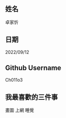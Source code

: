 姓名
----
卓家忻

日期
----
2022/09/12

Github Username
---------------
Ch011o3

我最喜歡的三件事
---------------
畫圖 上網 睡覺